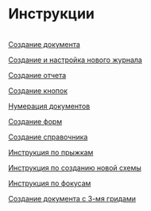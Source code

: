 # Инструкции

[  
Создание документа](https://bsoft.gitbook.io/wiki/instrukcii/sozdanie-dokumenta)

[Создание и настройка нового журнала](https://bsoft.gitbook.io/wiki/instrukcii/sozdanie-i-nastroika-novogo-zhurnala)

[Создание отчета](https://bsoft.gitbook.io/wiki/instrukcii/sozdanie-otcheta)

[Создание кнопок](https://bsoft.gitbook.io/wiki/instrukcii/sozdanie-knopok)

[Нумерация документов](https://bsoft.gitbook.io/wiki/instrukcii/numeraciya-dokumentov)

[Создание форм](https://bsoft.gitbook.io/wiki/instrukcii/sozdanie-form)

[Создание справочника](https://bsoft.gitbook.io/wiki/instrukcii/sozdanie-spravochnika)

[Инструкция по прыжкам](https://bsoft.gitbook.io/wiki/instrukcii/instrukciya-po-pryzhkam)

[Инструкция по созданию новой схемы](https://bsoft.gitbook.io/wiki/instrukcii/instrukciya-po-sozdaniyu-novoi-skhemy)

[Инструкция по фокусам](https://bsoft.gitbook.io/wiki/instrukcii/instrukciya-po-fokusam)

[Создание документа с 3-мя гридами](https://bsoft.gitbook.io/wiki/instrukcii/sozdanie-dokumenta-s-3-mya-gridami)

